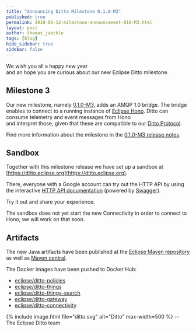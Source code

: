 ```yaml
---
title: "Announcing Ditto Milestone 0.1.0-M3"
published: true
permalink: 2018-01-12-milestone-announcement-010-M3.html
layout: post
author: thomas_jaeckle
tags: [blog]
hide_sidebar: true
sidebar: false
---
```


We wish you all a happy new year<br/>
and an hope you are curious about our new Eclipse Ditto milestone.


## Milestone 3

Our new milestone, namely [0.1.0-M3](release_notes_010-M3.html), adds an AMQP 1.0 bridge. The bridge enables to connect 
to a running instance of [Eclipse Hono](https://eclipse.org/hono/). Ditto can consume telemetry and event messages from Hono  
and interpret those, given that these are compatible to our [Ditto Protocol](protocol-overview.html).

Find more information about the milestone in the [0.1.0-M3 release notes](release_notes_010-M3.html).


## Sandbox

Together with this milestone release we have set up a sandbox at [https://ditto.eclipse.org](https://ditto.eclipse.org).

There, everyone with a Google account can try out the HTTP API by using the interactive 
[HTTP API documentation](https://ditto.eclipse.org/apidoc/) (powered by [Swagger](https://swagger.io)).

Try it out and share your experience.

The sandbox does not yet start the new Connectivity in order to connect to Hono; we will work on that soon.


## Artifacts

The new Java artifacts have been published at the [Eclipse Maven repository](https://repo.eclipse.org/content/repositories/ditto/)
as well as [Maven central](https://repo1.maven.org/maven2/org/eclipse/ditto/).

The Docker images have been pushed to Docker Hub:
* [eclipse/ditto-policies](https://hub.docker.com/r/eclipse/ditto-policies/)
* [eclipse/ditto-things](https://hub.docker.com/r/eclipse/ditto-things/)
* [eclipse/ditto-things-search](https://hub.docker.com/r/eclipse/ditto-things-search/)
* [eclipse/ditto-gateway](https://hub.docker.com/r/eclipse/ditto-gateway/)
* [eclipse/ditto-connectivity](https://hub.docker.com/r/eclipse/ditto-connectivity/)

{% include image.html file="ditto.svg" alt="Ditto" max-width=500 %}
--<br/>
The Eclipse Ditto team
